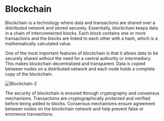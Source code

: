 # Blockchain

Blockchain is a technology where data and transactions are shared over a distributed network and stored securely. Essentially, blockchain keeps data in a chain of interconnected blocks. Each block contains one or more transactions and the blocks are linked to each other with a hash, which is a mathematically calculated value.

One of the most important features of blockchain is that it allows data to be securely shared without the need for a central authority or intermediary. This makes blockchain decentralized and transparent. Data is copied between nodes on a distributed network and each node holds a complete copy of the blockchain.

![Blockchain-2](https://github.com/umaysafak/Blockchain-Fundamentals/assets/83416728/1151fff9-0afa-4b77-9648-ebb8ac4c06c5)

The security of blockchain is ensured through cryptography and consensus mechanisms. Transactions are cryptographically protected and verified before being added to blocks. Consensus mechanisms ensure agreement between nodes on the blockchain network and help prevent false or erroneous transactions.

